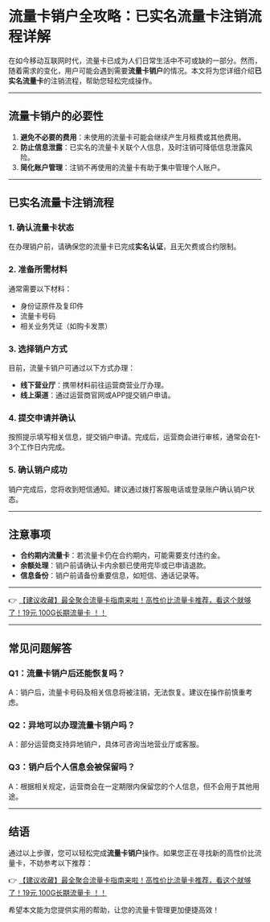 # 流量卡销户全攻略：已实名流量卡注销流程详解

在如今移动互联网时代，流量卡已成为人们日常生活中不可或缺的一部分。然而，随着需求的变化，用户可能会遇到需要**流量卡销户**的情况。本文将为您详细介绍**已实名流量卡**的注销流程，帮助您轻松完成操作。

---

## 流量卡销户的必要性

1. **避免不必要的费用**：未使用的流量卡可能会继续产生月租费或其他费用。
2. **防止信息泄露**：已实名的流量卡关联个人信息，及时注销可降低信息泄露风险。
3. **简化账户管理**：注销不再使用的流量卡有助于集中管理个人账户。

---

## 已实名流量卡注销流程

### 1. 确认流量卡状态
在办理销户前，请确保您的流量卡已完成**实名认证**，且无欠费或合约限制。

### 2. 准备所需材料
通常需要以下材料：
- 身份证原件及复印件
- 流量卡号码
- 相关业务凭证（如购卡发票）

### 3. 选择销户方式
目前，流量卡销户可通过以下方式办理：
- **线下营业厅**：携带材料前往运营商营业厅办理。
- **线上渠道**：通过运营商官网或APP提交销户申请。

### 4. 提交申请并确认
按照提示填写相关信息，提交销户申请。完成后，运营商会进行审核，通常会在1-3个工作日内完成。

### 5. 确认销户成功
销户完成后，您将收到短信通知。建议通过拨打客服电话或登录账户确认销户状态。

---

## 注意事项
- **合约期内流量卡**：若流量卡仍在合约期内，可能需要支付违约金。
- **余额处理**：销户前请确认卡内余额已使用完毕或已申请退款。
- **信息备份**：销户前请备份重要信息，如短信、通话记录等。

---

👉 [【建议收藏】最全聚合流量卡指南来啦！高性价比流量卡推荐，看这个就够了！19元 100G长期流量卡 ！！](https://bit.ly/Liuliangka)

---

## 常见问题解答

### Q1：流量卡销户后还能恢复吗？
A：销户后，流量卡号码及相关信息将被注销，无法恢复。建议在操作前慎重考虑。

### Q2：异地可以办理流量卡销户吗？
A：部分运营商支持异地销户，具体可咨询当地营业厅或客服。

### Q3：销户后个人信息会被保留吗？
A：根据相关规定，运营商会在一定期限内保留您的个人信息，但不会用于其他用途。

---

## 结语

通过以上步骤，您可以轻松完成**流量卡销户**操作。如果您正在寻找新的高性价比流量卡，不妨参考以下推荐：

👉 [【建议收藏】最全聚合流量卡指南来啦！高性价比流量卡推荐，看这个就够了！19元 100G长期流量卡 ！！](https://bit.ly/Liuliangka)

希望本文能为您提供实用的帮助，让您的流量卡管理更加便捷高效！